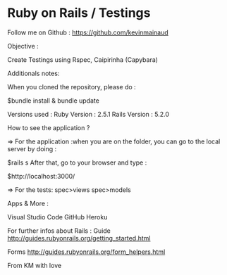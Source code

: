# Ruby on Rails / Testings
Follow me on Github : https://github.com/kevinmainaud


Objective :

Create Testings using Rspec, Caipirinha (Capybara)


Additionals notes: 

When you cloned the repository, please do :

$bundle install & bundle update

Versions used : Ruby Version : 2.5.1 Rails Version : 5.2.0


How to see the application ?

=> For the application :when you are on the folder, you can go to the local server by doing :

$rails s
After that, go to your browser and type :

$http://localhost:3000/


=> For the tests: 
spec>views
spec>models


Apps & More :

Visual Studio Code 
GitHub 
Heroku 

For further infos about Rails : Guide http://guides.rubyonrails.org/getting_started.html

Forms http://guides.rubyonrails.org/form_helpers.html

From KM with love
